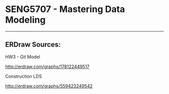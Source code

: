 # SENG5707 - Mastering Data Modeling

-------------------------------------

## ERDraw Sources:

HW3 - Git Model

http://erdraw.com/graphs/178122449517

Construction LDS

http://erdraw.com/graphs/559423249542

